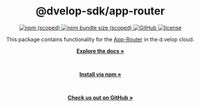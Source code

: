 <div align="center">
  <h1>@dvelop-sdk/app-router</h1>
  <a href="https://www.npmjs.com/package/@dvelop-sdk/app-router">
    <img alt="npm (scoped)" src="https://img.shields.io/npm/v/@dvelop-sdk/app-router?style=for-the-badge">
  </a>
  <a href="https://www.npmjs.com/package/@dvelop-sdk/app-router">
    <img alt="npm bundle size (scoped)" src="https://img.shields.io/bundlephobia/min/@dvelop-sdk/app-router?style=for-the-badge">
  </a>
  <a href="https://github.com/d-velop/dvelop-sdk-node">
    <img alt="GitHub" src="https://img.shields.io/badge/GitHub-dvelop--sdk--node-%23ff0844?logo=github&style=for-the-badge">
  </a>
  <a href="https://github.com/d-velop/dvelop-sdk-node/blob/master/LICENSE">
    <img alt="license" src="https://img.shields.io/github/license/d-velop/dvelop-sdk-node?style=for-the-badge">
  </a>

  </br>

  <p>This package contains functionality for the <a href="https://developer.d-velop.de/dev/en/basics">App-Router</a> in the d.velop cloud.</p>

  <a href="https://d-velop.github.io/dvelop-sdk-node/modules/app_router.html"><strong>Explore the docs »</strong></a>

  </br>

  <a href="https://www.npmjs.com/package/@dvelop-sdk/app-router"><strong>Install via npm »</strong></a>

  </br>

  <a href="https://github.com/d-velop/dvelop-sdk-node"><strong>Check us out on GitHub »</strong></a>
</div>